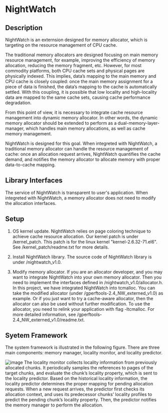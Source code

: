 NightWatch
=========
Description
---------
NightWatch is an externsion designed for memory allocator, which is targeting on the resource management of CPU cache.

The traditional memory allocators are designed focusing on main memory resource management, for example, improving the efficiency of memory allocation, reducing the memory fragment, etc. However, for most commodity platforms, both CPU cache sets and physical pages are physically indexed. This implies, data’s mapping to the main memory and CPU cache is closely coupled: once the main memory assignment for a piece of data is finished, the data’s mapping to the cache is automatically settled. With this coupling, it is possible that low locality and high-locality data are mapped to the same cache sets, causing cache performance degradation.

From this point of view, it is necessary to integrate cache resource management into dynamic memory allocator. In other words, the dynamic memory allocator should be extended to perform as a dual-memory-layer-manager, which handles main memory allocations, as well as cache memory management.

NightWatch is designed for this goal. When integreted with NightWatch, a traditional memory allocator can handle the resource management of cache: once an allocation request arrives, NightWatch quantifies the cache demand, and notifies the memory allocator to allocate memory with proper data-to-cache mapping.


Library Interfaces
---------
The service of NightWatch is transparent to user's application. When integreted with NightWatch, a memory allocator does not need to modify the allocation interfaces. 


Setup
---------
1.	OS kernel update. NightWatch relies on page coloring technique to achieve cache resource allocation. Our kernel patch is under /kernel\_patch. This patch is for the linux kernel "kernel-2.6.32-71.el6". See /kernel\_patch/readme.txt for more details.

2.	Install NightWatch library. The source code of NightWatch library is under /nightwatch\_v1.0.

3.	Modify memory allocator. If you are an allocator developer, and you may want to integrate NightWatch into your own memory allocator. Then you need to implement the interfaces defined in /nightwatch\_v1.0/allocator.h. In this project, we have integrated NightWatch into tcmalloc. You can take the modified allocator (under /gperftools-2.4\_NW_externed\_v1.0) as example. Or if you just want to try a cache-aware allocator, then the allocator can also be used without further modification. To use the allocator, you need to relink your application with flag -ltcmalloc. For more detailed information, see /gperftools-2.4\_NW_externed\_v1.0/readme.txt.

Syetem Framework
---------
The system framework is illustrated in the following figure. There are three main components: memory manager, locality monitor, and locality predictor.

![image](https://github.com/grtoverflow/PC-Malloc/blob/master/figure/system_design.jpg)
The locality monitor collects locality information from previously allocated chunks. It periodically samples the references to pages of the target chunks, and evaluate the chunk’s locality property, which is sent to the locality predictor. Based on the historical locality information, the locality predictor determines the proper mapping for pending allocation requests. When a new request arrives, the predictor first checks its allocation context, and uses its predecessor chunks’ locality profiles to predict the pending chunk’s locality property. Then, the predictor notifies the memory manager to perform the
allocation.

